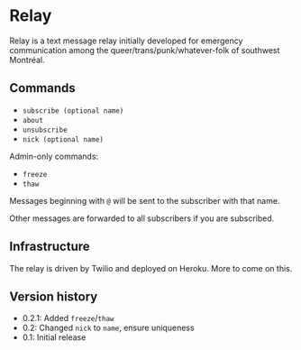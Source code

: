 # Relay

Relay is a text message relay initially developed for emergency communication among the queer/trans/punk/whatever-folk of southwest Montréal.

## Commands

* `subscribe (optional name)`
* `about`
* `unsubscribe`
* `nick (optional name)`

Admin-only commands:

* `freeze`
* `thaw`

Messages beginning with `@` will be sent to the subscriber with that name.

Other messages are forwarded to all subscribers if you are subscribed.

## Infrastructure

The relay is driven by Twilio and deployed on Heroku. More to come on this.

## Version history

* 0.2.1: Added `freeze`/`thaw`
* 0.2: Changed `nick` to `name`, ensure uniqueness
* 0.1: Initial release
